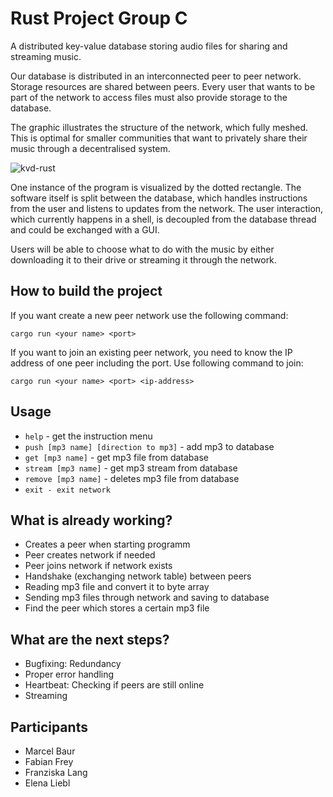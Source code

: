 # Rust Project Group C

A distributed key-value database storing audio files for sharing and streaming music.



Our database is distributed in an interconnected peer to peer network. Storage resources are shared between peers. Every user that
wants to be part of the network to access files must also provide storage to the database.

The graphic illustrates the structure of the network, which fully meshed.
This is optimal for smaller communities that want to privately share their music through a decentralised system.

![kvd-rust](https://user-images.githubusercontent.com/12140441/72470038-8f9f3880-37e0-11ea-8175-ed0e9f52fc50.png)

One instance of the program is visualized by the dotted rectangle. The software itself is split between the database, which handles instructions from the
user and listens to updates from the network. The user interaction, which currently happens in a shell,
is decoupled from the database thread and could be exchanged with a GUI.

Users will be able to choose what to do with the music by either downloading it to their drive or streaming it through the network.


## How to build the project

If you want create a new peer network use the following command:

`cargo run <your name> <port>`

If you want to join an existing peer network, you need to know the IP address of one peer including the port.
Use following command to join:

`cargo run <your name> <port> <ip-address>`

## Usage
- `help` - get the instruction menu 
- `push [mp3 name] [direction to mp3]` - add mp3 to database
- `get [mp3 name]` - get mp3 file from database
- `stream [mp3 name]` - get mp3 stream from database
- `remove [mp3 name]` - deletes mp3 file from database
- `exit - exit network`

## What is already working?
- Creates a peer when starting programm
- Peer creates network if needed
- Peer joins network if network exists
- Handshake (exchanging network table) between peers
- Reading mp3 file and convert it to byte array
- Sending mp3 files through network and saving to database
- Find the peer which stores a certain mp3 file

## What are the next steps?
- Bugfixing: Redundancy
- Proper error handling
- Heartbeat: Checking if peers are still online
- Streaming

## Participants
- Marcel Baur
- Fabian Frey
- Franziska Lang
- Elena Liebl

